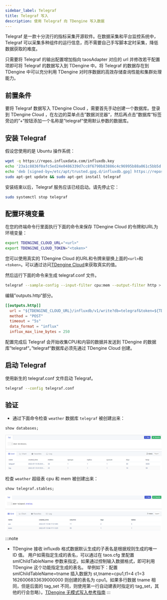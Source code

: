 ```yaml
---
sidebar_label: Telegraf
title: Telegraf 写入
description: 使用 Telegraf 向 TDengine 写入数据
---
```


Telegraf 是一款十分流行的指标采集开源软件。在数据采集和平台监控系统中，Telegraf 可以采集多种组件的运行信息，而不需要自己手写脚本定时采集，降低数据获取的难度。

只需要将 Telegraf 的输出配置增加指向 taosAdapter 对应的 url 并修改若干配置项即可将 Telegraf 的数据写入到 TDengine 中。将 Telegraf 的数据存在到 TDengine 中可以充分利用 TDengine 对时序数据的高效存储查询性能和集群处理能力。

## 前置条件

要将 Telegraf 数据写入 TDengine Cloud ，需要首先手动创建一个数据库。登录到 TDengine Cloud ，在左边的菜单点击”数据浏览器“，然后再点击”数据库“标签旁边的”+“按钮添加一个名称是”telegraf“使用默认参数的数据库。

## 安装 Telegraf

假设您使用的是 Ubuntu 操作系统：

```bash
wget -q https://repos.influxdata.com/influxdb.key
echo '23a1c8836f0afc5ed24e0486339d7cc8f6790b83886c4c96995b88a061c5bb5d influxdb.key' | sha256sum -c && cat influxdb.key | gpg --dearmor | sudo tee /etc/apt/trusted.gpg.d/influxdb.gpg > /dev/null
echo 'deb [signed-by=/etc/apt/trusted.gpg.d/influxdb.gpg] https://repos.influxdata.com/debian stable main' | sudo tee /etc/apt/sources.list.d/influxdata.list
sudo apt-get update && sudo apt-get install telegraf
```

安装结束以后，Telegraf 服务应该已经启动。请先停止它：

```bash
sudo systemctl stop telegraf
```

## 配置环境变量

在您的终端命令行里面执行下面的命令来保存 TDengine Cloud 的令牌和URL为环境变量：

```bash
export TDENGINE_CLOUD_URL="<url>"
export TDENGINE_CLOUD_TOKEN="<token>"
```

<!-- exclude -->
您可以使用真实的 TDengine Cloud 的URL和令牌来替换上面的`<url>`和`<token>`。可以通过访问[TDengine Cloud](https://cloud.taosdata.com)来获取真实的值。
<!-- exclude-end -->

然后运行下面的命令来生成 telegraf.conf 文件。

```bash
telegraf --sample-config --input-filter cpu:mem --output-filter http > telegraf.conf
```

编辑”outputs.http“部分。

```toml
[[outputs.http]]
  url = "${TDENGINE_CLOUD_URL}/influxdb/v1/write?db=telegraf&token=${TDENGINE_CLOUD_TOKEN}"
  method = "POST"
  timeout = "5s"
  data_format = "influx"
  influx_max_line_bytes = 250
```

配置完成后 Telegraf 会开始收集CPU和内容的数据并发送到 TDengine 的数据库”telegraf“。”telegraf“数据库必须先通过 TDengine Cloud 创建。

## 启动 Telegraf

使用新生的 telegraf.conf 文件启动 Telegraf。

```bash
telegraf --config telegraf.conf
```

## 验证

- 通过下面命令检查 `weather` 数据库 `telegraf` 被创建出来：

```sql
show databases;
```
![TDengine show telegraf databases](./telegraf-show-databases.webp)

检查 `weather` 超级表 cpu 和 mem 被创建出来：

```sql
show telegraf.stables;
```

![TDengine Cloud show telegraf stables](./telegraf-show-stables.webp)

:::note

- TDengine 接收 influxdb 格式数据默认生成的子表名是根据规则生成的唯一 ID 值。
用户如需指定生成的表名，可以通过在 taos.cfg 里配置 smlChildTableName 参数来指定。如果通过控制输入数据格式，即可利用 TDengine 这个功能指定生成的表名。
举例如下：配置 smlChildTableName=tname 插入数据为 st,tname=cpu1,t1=4 c1=3 1626006833639000000 则创建的表名为 cpu1。如果多行数据 tname 相同，但是后面的 tag_set 不同，则使用第一行自动建表时指定的 tag_set，其他的行会忽略）。[TDengine 无模式写入参考指南](/reference/schemaless/#无模式写入行协议)
:::



